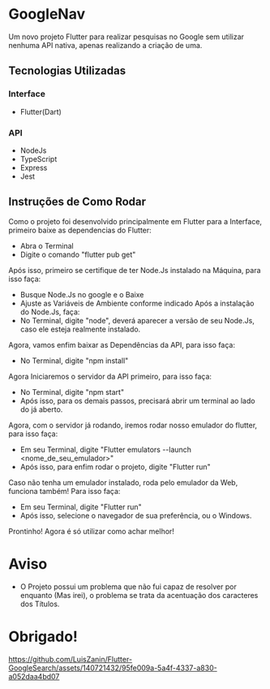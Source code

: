 # GoogleNav

Um novo projeto Flutter para realizar pesquisas no Google sem utilizar nenhuma API nativa, apenas realizando a criação de uma.

## Tecnologias Utilizadas

### Interface
- Flutter(Dart)

### API
- NodeJs
- TypeScript
- Express
- Jest

## Instruções de Como Rodar

Como o projeto foi desenvolvido principalmente em Flutter para a Interface, primeiro baixe as dependencias do Flutter:
- Abra o Terminal
- Digite o comando "flutter pub get"

Após isso, primeiro se certifique de ter Node.Js instalado na Máquina, para isso faça:

- Busque Node.Js no google e o Baixe
- Ajuste as Variáveis de Ambiente conforme indicado
Após a instalação do Node.Js, faça:
- No Terminal, digite "node", deverá aparecer a versão de seu Node.Js, caso ele esteja realmente instalado.

Agora, vamos enfim baixar as Dependências da API, para isso faça:

- No Terminal, digite "npm install"

Agora Iniciaremos o servidor da API primeiro, para isso faça:

- No Terminal, digite "npm start"
- Após isso, para os demais passos, precisará abrir um terminal ao lado do já aberto.

Agora, com o servidor já rodando, iremos rodar nosso emulador do flutter, para isso faça:

- Em seu Terminal, digite "Flutter emulators --launch <nome_de_seu_emulador>"
- Após isso, para enfim rodar o projeto, digite "Flutter run"

Caso não tenha um emulador instalado, roda pelo emulador da Web, funciona também! Para isso faça:

- Em seu Terminal, digite "Flutter run"
- Após isso, selecione o navegador de sua preferência, ou o Windows.

Prontinho! Agora é só utilizar como achar melhor!

# Aviso

- O Projeto possui um problema que não fui capaz de resolver por enquanto (Mas irei), o problema se trata da acentuação dos caracteres dos Títulos.

# Obrigado!


https://github.com/LuisZanin/Flutter-GoogleSearch/assets/140721432/95fe009a-5a4f-4337-a830-a052daa4bd07

